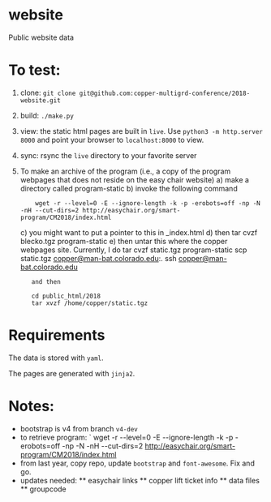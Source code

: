 # website

Public website data

# To test:

1. clone: `git clone git@github.com:copper-multigrd-conference/2018-website.git`
2. build: `./make.py`
3. view: the static html pages are built in `live`.  Use `python3 -m http.server 8000` and point your browser to `localhost:8000` to view.
4. sync: rsync the `live` directory to your favorite server

5. To make an archive of the program (i.e., a copy of the program webpages that does not reside on the easy chair website)
    a) make a directory called program-static
    b) invoke the following command

           wget -r --level=0 -E --ignore-length -k -p -erobots=off -np -N -nH --cut-dirs=2 http://easychair.org/smart-program/CM2018/index.html

    c) you might want to put a pointer to this in _index.html
    d) then  tar cvzf blecko.tgz program-static
    e) then untar this where the copper webpages site. Currently, I do
          tar cvzf static.tgz program-static
          scp static.tgz copper@man-bat.colorado.edu:.
          ssh copper@man-bat.colorado.edu
     
          and then 

          cd public_html/2018
          tar xvzf /home/copper/static.tgz 


# Requirements

The data is stored with `yaml`.

The pages are generated with `jinja2`.

# Notes:

- bootstrap is v4 from branch `v4-dev`
- to retrieve program: `
wget -r --level=0 -E --ignore-length -k -p -erobots=off -np -N -nH --cut-dirs=2 http://easychair.org/smart-program/CM2018/index.html
- from last year, copy repo, update `bootstrap` and `font-awesome`.  Fix and go.
- updates needed:
     ** easychair links
     ** copper lift ticket info
     ** data files
     ** groupcode

